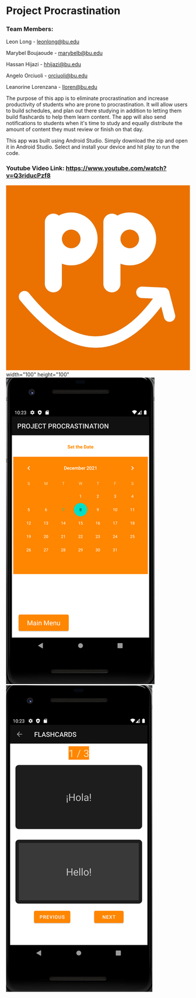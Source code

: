# Project Procrastination

### Team Members:

Leon Long - leonlong@bu.edu

Marybel Boujaoude - marybelb@bu.edu

Hassan Hijazi - hhijazi@bu.edu

Angelo Orciuoli - orciuoli@bu.edu

Leanorine Lorenzana - lloren@bu.edu

The purpose of this app is to eliminate procrastination and increase productivity of students who are prone to procrastination. It will allow users to build schedules, and plan out there studying in addition to letting them build flashcards to help them learn content. The app will also send notifications to students when it's time to study and equally distribute the amount of content they must review or finish on that day.

This app was built using Android Studio. Simply download the zip and open it in Android Studio. Select and install your device and hit play to run the code. 

### Youtube Video Link: https://www.youtube.com/watch?v=Q3riducPzf8


![image](https://github.com/Leon-Long-Portfolio/C-Programming-EC327/blob/main/Android%20App%3A%20Project%20Procrastination/doc/images/145270344-7f669fc3-e397-4529-9b10-b657a0b16df5.png) width="100" height="100"
![image](https://github.com/Leon-Long-Portfolio/C-Programming-EC327/blob/main/Android%20App%3A%20Project%20Procrastination/doc/images/145270358-c89c1768-e5ee-4fed-821a-d9516362f704.png)
![image](https://github.com/Leon-Long-Portfolio/C-Programming-EC327/blob/main/Android%20App%3A%20Project%20Procrastination/doc/images/145270372-d9fd3adb-79f0-4f62-bccc-ba06a844daf3.png)
